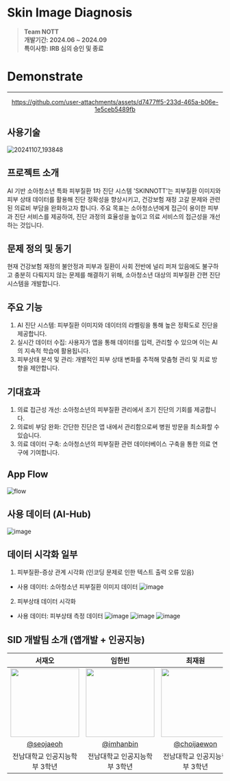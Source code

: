 # Skin Image Diagnosis
> **Team NOTT** <br/> **개발기간: 2024.06 ~ 2024.09** <br/> **특이사항: IRB 심의 승인 및 종료**
# Demonstrate
---
<div align="center">
  

https://github.com/user-attachments/assets/d7477ff5-233d-465a-b06e-1e5ceb5489fb


</div>

## 사용기술
![20241107_193848](https://github.com/user-attachments/assets/93f3ac49-15da-41bf-8df4-e9dbd1cfab1f)

## 프로젝트 소개
AI 기반 소아청소년 특화 피부질환 1차 진단 시스템 'SKINNOTT'는 피부질환 이미지와 피부 상태 데이터를 활용해 진단 정확성을 향상시키고, 건강보험 재정 고갈 문제와 관련된 의료비 부담을 완화하고자 합니다. 주요 목표는 소아청소년에게 접근이 용이한 피부과 진단 서비스를 제공하여, 진단 과정의 효율성을 높이고 의료 서비스의 접근성을 개선하는 것입니다.

## 문제 정의 및 동기
현재 건강보험 재정의 불안정과 피부과 질환이 사회 전반에 널리 퍼져 있음에도 불구하고 충분히 다뤄지지 않는 문제를 해결하기 위해, 소아청소년 대상의 피부질환 간편 진단 시스템을 개발합니다​​.

## 주요 기능
1. AI 진단 시스템: 피부질환 이미지와 데이터의 라벨링을 통해 높은 정확도로 진단을 제공합니다.
2. 실시간 데이터 수집: 사용자가 앱을 통해 데이터를 입력, 관리할 수 있으며 이는 AI의 지속적 학습에 활용됩니다.<br>
3. 피부상태 분석 및 관리: 개별적인 피부 상태 변화를 추적해 맞춤형 관리 및 치료 방향을 제안합니다​.

## 기대효과
1. 의료 접근성 개선: 소아청소년의 피부질환 관리에서 조기 진단의 기회를 제공합니다.<br>
2. 의료비 부담 완화: 간단한 진단은 앱 내에서 관리함으로써 병원 방문을 최소화할 수 있습니다.<br>
3. 의료 데이터 구축: 소아청소년의 피부질환 관련 데이터베이스 구축을 통한 의료 연구에 기여합니다​​.

## App Flow
![flow](https://github.com/user-attachments/assets/8dc7e680-c262-42ea-b47e-49e3c9cd4fc4)

## 사용 데이터 (AI-Hub)
![image](https://github.com/user-attachments/assets/93bcd807-54bd-4c46-a4a6-f574601f8ace)

## 데이터 시각화 일부
1. 피부질환-증상 관계 시각화 (인코딩 문제로 인한 텍스트 출력 오류 있음)
  - 사용 데이터: 소아청소년 피부질환 이미지 데이터
![image](https://github.com/user-attachments/assets/48457cdd-8446-4c5e-b4b9-80fb891fe52c)

2. 피부상태 데이터 시각화 
  - 사용 데이터: 피부상태 측정 데이터
![image](https://github.com/user-attachments/assets/05150a5a-b9da-40e4-a693-367b838718f5)
![image](https://github.com/user-attachments/assets/87b6d49c-936f-4e5a-b4bc-a90a52cebef4)
![image](https://github.com/user-attachments/assets/b0fc19c6-dee7-4d5f-88ea-b1b474ba6d63)

## SID 개발팀 소개 (앱개발 + 인공지능)

|      서재오       |          임한빈          |       최재원         |                                                                                                               
| :------------------------------------------------------------------------------: | :---------------------------------------------------------------------------------------------------------------------------------------------------: | :---------------------------------------------------------------------------------------------------------------------------------------------------------------------------------------------------: | 
|   <img width="160px" src="https://avatars.githubusercontent.com/u/90062866?v=4" />    |                      <img width="160px" src="https://avatars.githubusercontent.com/u/123966795?v=4" />    |                   <img width="160px" src="https://avatars.githubusercontent.com/u/95406268?v=4"/>   |
|   [@seojaeoh](https://github.com/seojaeohcode)   |    [@imhanbin](https://github.com/Hanbeeen)  | [@choijaewon](https://github.com/ppre1ude)  |
| 전남대학교 인공지능학부 3학년 | 전남대학교 인공지능학부 3학년 | 전남대학교 인공지능학부 3학년 |
